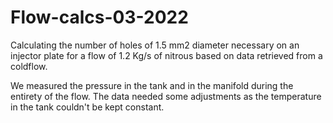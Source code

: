 # Flow-calcs-03-2022
Calculating the number of holes of 1.5 mm2 diameter necessary on an injector plate for a flow of 1.2 Kg/s of nitrous based on data retrieved from a coldflow.

We measured the pressure in the tank and in the manifold during the entirety of the flow. The data needed some adjustments as the temperature in the tank couldn't be kept constant.
